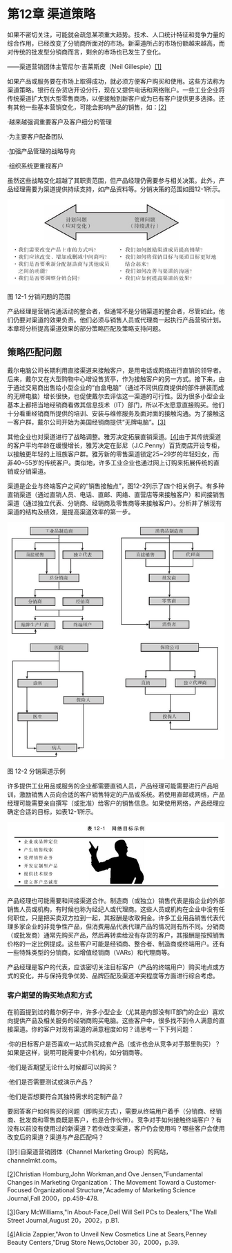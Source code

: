 # 第12章 渠道策略

如果不密切关注，可能就会疏忽某项重大趋势。技术、人口统计特征和竞争力量的综合作用，已经改变了分销商所面对的市场。新渠道所占的市场份额越来越高，而对传统的批发型分销商而言，剩余的市场也已发生了变化。

——渠道营销团体主管尼尔·吉莱斯皮（Neil Gillespie）[[1]](part0121.xhtml#ch1-back)

如果产品或服务要在市场上取得成功，就必须方便客户购买和使用。这些方法称为渠道策略。银行在杂货店开设分行，现在又提供电话和网络账户。一些工业企业将传统渠道扩大到大型零售商场，以便接触到新客户或为已有客户提供更多选择。还有其他一些基本营销变化，可能会影响产品的销售，如：[[2]](part0121.xhtml#ch2-back)

·越来越强调重要客户及客户细分的管理

·为主要客户配备团队

·加强产品管理的战略导向

·组织系统更重视客户

虽然这些战略变化超越了其职责范围，但产品经理仍需要参与相关决策。此外，产品经理需要为渠道提供持续支持，如产品资料等。分销决策的范围如图12-1所示。

![](images/image01289_jpeg)

图 12-1 分销问题的范围 

产品经理是营销沟通活动的整合者，但通常不是分销渠道的整合者，尽管如此，他们仍要对渠道的效果负责。他们必须与销售人员或代理商一起执行产品营销计划。本章将分析提高渠道效果的部分策略匹配及策略支持问题。

## 策略匹配问题

戴尔电脑公司长期利用直接渠道来接触客户，是用电话或网络进行直销的领导者。后来，戴尔又在大型购物中心增设售货亭，作为接触客户的另一方式。接下来，由于通过交易商出售给小型企业的“白盒电脑”（通过不同供应商提供的部件拼装而成的无牌电脑）增长很快，也促使戴尔去评估这一渠道的可行性。因为很多小型企业基本上都把当地经销商看做其信息技术（IT）部门，所以不太愿意直接购买。他们十分看重经销商所提供的培训、安装与维修服务及面对面的接触沟通。为了接触这一客户群，戴尔公司开始为美国经销商提供“无牌电脑”。[[3]](part0121.xhtml#ch3-back)

其他企业也对渠道进行了战略调整。雅芳决定拓展直销渠道。[[4]](part0121.xhtml#ch4-back)由于其传统渠道的客户平均年龄在缓慢增长，雅芳决定在彭尼（J.C.Penny）百货商店开设专柜，以接触更年轻的上班族客户群。雅芳新的零售渠道锁定25~29岁的年轻妇女，而非40~55岁的传统客户。类似地，许多工业企业也通过网上订购来拓展传统的直销或分销渠道。

渠道是企业与终端客户之间的“销售接触点”，图12-2列示了四个相关例子。有多种直销渠道（通过直销人员、电话、直邮、网络、直营店等来接触客户）和间接销售渠道（通过独立代表、分销商、经销商及零售商等来接触客户）。分析并了解现有渠道的结构及绩效，是提高渠道效率的第一步。

![](images/image01290_jpeg)

图 12-2 分销渠道示例 

许多提供工业用品或服务的企业都需要直销人员，产品经理可能需要进行产品培训，激励销售人员向合适的客户销售特定的产品或系统。若使用直邮或网络，产品经理可能需要亲自撰写（或批准）给客户的销售信息。如果使用网络，产品经理应确定合适的目标，如表12-1所示。

![](images/image01291_jpeg)

产品经理也可能需要和间接渠道合作。制造商（或独立）销售代表是指企业的外部销售人员或机构，有时候也称为经纪人或代理商。这些人员或机构在企业中没有任何职位，只是把买卖双方拉到一起，其报酬是收取佣金。许多工业用品销售代表代理多家企业的非竞争性产品，但消费用品代表代理产品的情况则有所不同。分销商（或批发商）通常先购买产品，然后再转卖给没有存货的客户，其报酬是按照销售价格的一定比例提成。这些客户可能是经销商、整合者、制造商或终端用户。还有一些特殊类型的分销商，如增值经销商（VARs）和代理商等。

产品经理是客户的代表，应该密切关注目标客户（产品的终端用户）购买地点或方式的变化，并与保持竞争优势、品牌匹配及渠道冲突程度等方面进行综合考虑。

### 客户期望的购买地点和方式

在前面提到过的戴尔例子中，许多小型企业（尤其是内部没有IT部门的企业）喜欢向提供产品及相关服务的经销商购买电脑。这些客户中，很多找不到令人满意的直接渠道。你的客户对现有渠道的满意程度如何？请思考一下下列问题：

·你的目标客户是否喜欢一站式购买成套产品（或许也会从竞争对手那里购买）？如果是这样，说明可能需要中介机构，如分销商等。

·他们是否期望无论什么时候都可以购买？

·他们是否需要测试或演示产品？

·他们是否想要符合其独特需求的定制产品？

要回答客户如何购买的问题（即购买方式），需要从终端用户着手（分销商、经销商、批发商和零售商既是客户，也是合作伙伴）。竞争对手如何接触终端客户？有没有以前没有使用过的新渠道？若你改变渠道，客户仍会使用吗？哪些客户会使用改变后的渠道？渠道与产品匹配吗？

[[1]](part0121.xhtml#ch1)引自渠道营销团体（Channel Marketing Group）的网站，channelmkt.com。

[[2]](part0121.xhtml#ch2)Christian Homburg,John Workman,and Ove Jensen,"Fundamental Changes in Marketing Organization：The Movement Toward a Customer-Focused Organizational Structure,"Academy of Marketing Science Journal,Fall 2000，pp.459-478.

[[3]](part0121.xhtml#ch3)Gary McWilliams,"In About-Face,Dell Will Sell PCs to Dealers,"The Wall Street Journal,August 20，2002，p.B1.

[[4]](part0121.xhtml#ch4)Alicia Zappier,"Avon to Unveil New Cosmetics Line at Sears,Penney Beauty Centers,"Drug Store News,October 30，2000，p.39.
